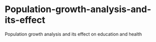 # Population-growth-analysis-and-its-effect
Population growth analysis and its effect on education and health 
